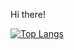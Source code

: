 Hi there!

[![Top Langs](https://github-readme-stats.vercel.app/api/top-langs/?username=thePhenom21&layout=pie)](https://github.com/thePhenom21/github-readme-stats)
<!--
**thePhenom21/thePhenom21** is a ✨ _special_ ✨ repository because its `README.md` (this file) appears on your GitHub profile.

Here are some ideas to get you started:

- 🔭 I’m currently working on ...
- 🌱 I’m currently learning ...
- 👯 I’m looking to collaborate on ...
- 🤔 I’m looking for help with ...
- 💬 Ask me about ...
- 📫 How to reach me: ...
- 😄 Pronouns: ...
- ⚡ Fun fact: ...
-->
